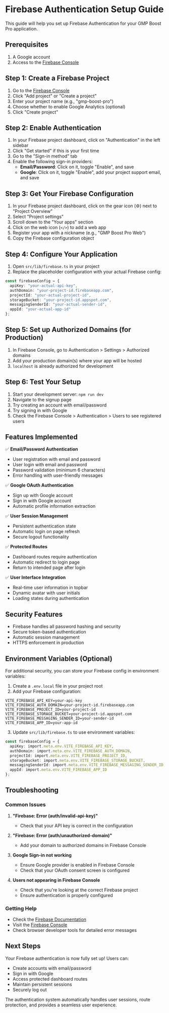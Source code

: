 # Firebase Authentication Setup Guide

This guide will help you set up Firebase Authentication for your GMP Boost Pro application.

## Prerequisites

1. A Google account
2. Access to the [Firebase Console](https://console.firebase.google.com/)

## Step 1: Create a Firebase Project

1. Go to the [Firebase Console](https://console.firebase.google.com/)
2. Click "Add project" or "Create a project"
3. Enter your project name (e.g., "gmp-boost-pro")
4. Choose whether to enable Google Analytics (optional)
5. Click "Create project"

## Step 2: Enable Authentication

1. In your Firebase project dashboard, click on "Authentication" in the left sidebar
2. Click "Get started" if this is your first time
3. Go to the "Sign-in method" tab
4. Enable the following sign-in providers:
   - **Email/Password**: Click on it, toggle "Enable", and save
   - **Google**: Click on it, toggle "Enable", add your project support email, and save

## Step 3: Get Your Firebase Configuration

1. In your Firebase project dashboard, click on the gear icon (⚙️) next to "Project Overview"
2. Select "Project settings"
3. Scroll down to the "Your apps" section
4. Click on the web icon (`</>`) to add a web app
5. Register your app with a nickname (e.g., "GMP Boost Pro Web")
6. Copy the Firebase configuration object

## Step 4: Configure Your Application

1. Open `src/lib/firebase.ts` in your project
2. Replace the placeholder configuration with your actual Firebase config:

```typescript
const firebaseConfig = {
  apiKey: "your-actual-api-key",
  authDomain: "your-project-id.firebaseapp.com",
  projectId: "your-actual-project-id",
  storageBucket: "your-project-id.appspot.com",
  messagingSenderId: "your-actual-sender-id",
  appId: "your-actual-app-id"
};
```

## Step 5: Set up Authorized Domains (for Production)

1. In Firebase Console, go to Authentication > Settings > Authorized domains
2. Add your production domain(s) where your app will be hosted
3. `localhost` is already authorized for development

## Step 6: Test Your Setup

1. Start your development server: `npm run dev`
2. Navigate to the signup page
3. Try creating an account with email/password
4. Try signing in with Google
5. Check the Firebase Console > Authentication > Users to see registered users

## Features Implemented

✅ **Email/Password Authentication**
- User registration with email and password
- User login with email and password
- Password validation (minimum 6 characters)
- Error handling with user-friendly messages

✅ **Google OAuth Authentication**
- Sign up with Google account
- Sign in with Google account
- Automatic profile information extraction

✅ **User Session Management**
- Persistent authentication state
- Automatic login on page refresh
- Secure logout functionality

✅ **Protected Routes**
- Dashboard routes require authentication
- Automatic redirect to login page
- Return to intended page after login

✅ **User Interface Integration**
- Real-time user information in topbar
- Dynamic avatar with user initials
- Loading states during authentication

## Security Features

- Firebase handles all password hashing and security
- Secure token-based authentication
- Automatic session management
- HTTPS enforcement in production

## Environment Variables (Optional)

For additional security, you can store your Firebase config in environment variables:

1. Create a `.env.local` file in your project root
2. Add your Firebase configuration:

```env
VITE_FIREBASE_API_KEY=your-api-key
VITE_FIREBASE_AUTH_DOMAIN=your-project-id.firebaseapp.com
VITE_FIREBASE_PROJECT_ID=your-project-id
VITE_FIREBASE_STORAGE_BUCKET=your-project-id.appspot.com
VITE_FIREBASE_MESSAGING_SENDER_ID=your-sender-id
VITE_FIREBASE_APP_ID=your-app-id
```

3. Update `src/lib/firebase.ts` to use environment variables:

```typescript
const firebaseConfig = {
  apiKey: import.meta.env.VITE_FIREBASE_API_KEY,
  authDomain: import.meta.env.VITE_FIREBASE_AUTH_DOMAIN,
  projectId: import.meta.env.VITE_FIREBASE_PROJECT_ID,
  storageBucket: import.meta.env.VITE_FIREBASE_STORAGE_BUCKET,
  messagingSenderId: import.meta.env.VITE_FIREBASE_MESSAGING_SENDER_ID,
  appId: import.meta.env.VITE_FIREBASE_APP_ID
};
```

## Troubleshooting

### Common Issues

1. **"Firebase: Error (auth/invalid-api-key)"**
   - Check that your API key is correct in the configuration

2. **"Firebase: Error (auth/unauthorized-domain)"**
   - Add your domain to authorized domains in Firebase Console

3. **Google Sign-in not working**
   - Ensure Google provider is enabled in Firebase Console
   - Check that your OAuth consent screen is configured

4. **Users not appearing in Firebase Console**
   - Check that you're looking at the correct Firebase project
   - Ensure authentication is properly configured

### Getting Help

- Check the [Firebase Documentation](https://firebase.google.com/docs/auth)
- Visit the [Firebase Console](https://console.firebase.google.com/)
- Check browser developer tools for detailed error messages

## Next Steps

Your Firebase authentication is now fully set up! Users can:
- Create accounts with email/password
- Sign in with Google
- Access protected dashboard routes
- Maintain persistent sessions
- Securely log out

The authentication system automatically handles user sessions, route protection, and provides a seamless user experience.

